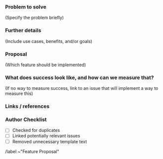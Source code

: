 ### Problem to solve

(Specify the problem briefly)

### Further details

(Include use cases, benefits, and/or goals)

### Proposal

(Which feature should be implemented)

### What does success look like, and how can we measure that?

(If no way to measure success, link to an issue that will implement a way to measure this)

### Links / references


### Author Checklist

- [ ] Checked for duplicates
- [ ] Linked potentially relevant issues
- [ ] Removed unnecessary template text

<!--- Do not change anything below this line --->
/label ~"Feature Proposal"
